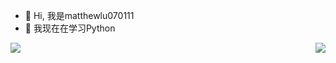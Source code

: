 - 👋 Hi, 我是matthewlu070111
- 🌱 我现在在学习Python
<img align="left" src="https://github-readme-stats.vercel.app/api?theme=graywhite&count_private=true&username=matthewlu070111&show_icons=true&include_all_commits=true&hide_border=true">
<img align="right" src="https://github-readme-stats.vercel.app/api/top-langs/?theme=graywhite&count_private=true&username=matthewlu070111&layout=compact&hide_border=true">
